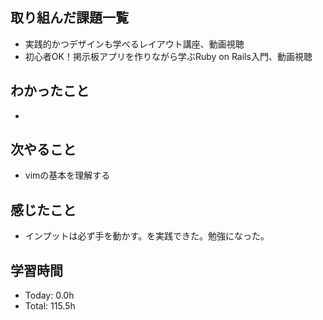 ## 取り組んだ課題一覧
- 実践的かつデザインも学べるレイアウト講座、動画視聴
- 初心者OK！掲示板アプリを作りながら学ぶRuby on Rails入門、動画視聴
## わかったこと
- 
## 次やること
- vimの基本を理解する
## 感じたこと
- インプットは必ず手を動かす。を実践できた。勉強になった。
## 学習時間
- Today: 0.0h
- Total: 115.5h
